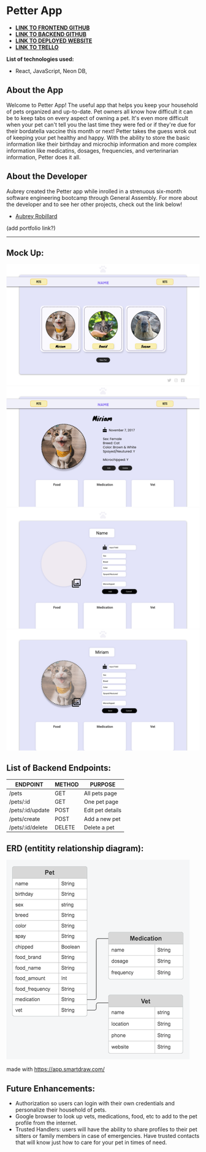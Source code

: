 # Petter App

- [**LINK TO FRONTEND GITHUB**](https://github.com/aubreyrobillard/unit4project-frontend)
- [**LINK TO BACKEND GITHUB**](https://github.com/aubreyrobillard/unit4project-backend)
- [**LINK TO DEPLOYED WEBSITE**]()
- [**LINK TO TRELLO**]()


**List of technologies used:**
- React, JavaScript, Neon DB,

## About the App

Welcome to Petter App! The useful app that helps you keep your household of pets organized and up-to-date. Pet owners all know how difficult it can be to keep tabs on every aspect of owning a pet. It's even more difficult when your pet can't tell you the last time they were fed or if they're due for their bordatella vaccine this month or next! Petter takes the guess wrok out of keeping your pet healthy and happy. With the ability to store the basic information like their birthday and microchip information and more complex information like medicatins, dosages, frequencies, and verterinarian information, Petter does it all. 


## About the Developer

Aubrey created the Petter app while inrolled in a strenuous six-month software engineering bootcamp through General Assembly. For more about the developer and to see her other projects, check out the link below!

- [Aubrey Robillard](https://www.linkedin.com/in/aubreyrobillard/)

(add portfolio link?)


---


## Mock Up:

![index](/images/Index.jpeg)
![show](/images/Show.jpeg)
![create](/images/Create.jpeg)
![update](/images/Edit.jpeg)

## List of Backend Endpoints:

| ENDPOINT          | METHOD | PURPOSE          |
| ------------------| ------ | -----------------|
| /pets             | GET    | All pets page    |
| /pets/:id         | GET    | One pet page     |
| /pets/:id/update    | POST   | Edit pet details |
| /pets/create      | POST   | Add a new pet    |
| /pets/:id/delete  | DELETE | Delete a pet     |

## ERD (entitity relationship diagram):

![ERD](/images/unit4_erd.png)

made with https://app.smartdraw.com/

## Future Enhancements:

- Authorization so users can login with their own credentials and personalize their household of pets.
- Google browser to look up vets, medications, food, etc to add to the pet profile from the internet.
- Trusted Handlers: users will have the ability to share profiles to their pet sitters or family members in case of emergencies. Have trusted contacts that will know just how to care for your pet in times of need. 
